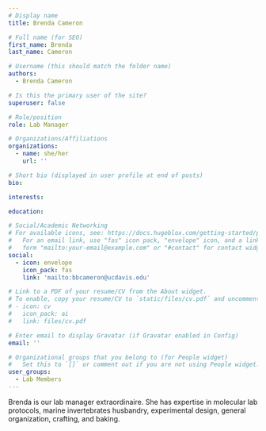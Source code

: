```yaml
---
# Display name
title: Brenda Cameron

# Full name (for SEO)
first_name: Brenda
last_name: Cameron

# Username (this should match the folder name)
authors:
  - Brenda Cameron

# Is this the primary user of the site?
superuser: false

# Role/position
role: Lab Manager

# Organizations/Affiliations
organizations:
  - name: she/her
    url: ''

# Short bio (displayed in user profile at end of posts)
bio: 

interests:

education:

# Social/Academic Networking
# For available icons, see: https://docs.hugoblox.com/getting-started/page-builder/#icons
#   For an email link, use "fas" icon pack, "envelope" icon, and a link in the
#   form "mailto:your-email@example.com" or "#contact" for contact widget.
social:
  - icon: envelope
    icon_pack: fas
    link: 'mailto:bbcameron@ucdavis.edu'

# Link to a PDF of your resume/CV from the About widget.
# To enable, copy your resume/CV to `static/files/cv.pdf` and uncomment the lines below.
# - icon: cv
#   icon_pack: ai
#   link: files/cv.pdf

# Enter email to display Gravatar (if Gravatar enabled in Config)
email: ''

# Organizational groups that you belong to (for People widget)
#   Set this to `[]` or comment out if you are not using People widget.
user_groups:
  - Lab Members
---
```


Brenda is our lab manager extraordinaire. She has expertise in molecular lab protocols, marine invertebrates husbandry, experimental design, general organization, crafting, and baking.